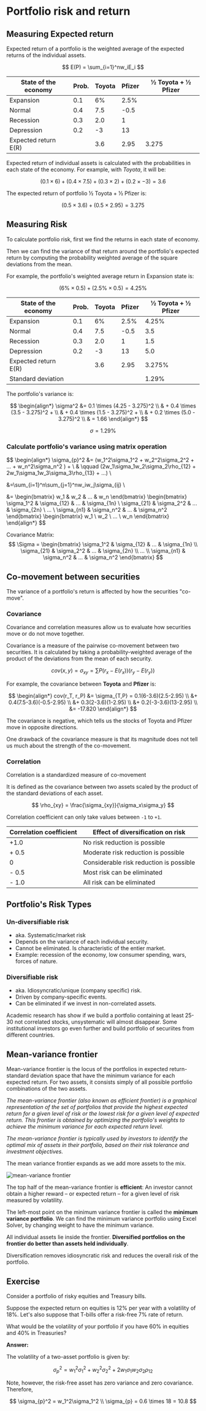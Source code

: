 # Portfolio risk and return

## Measuring Expected return

Expected return of a portfolio is the weighted average of the expected returns of the individual assets.

$$
E(P) = \sum_{i=1}^nw_iE_i
$$

| State of the economy | Prob. | Toyota | Pfizer | ½ Toyota + ½ Pfizer |
|---|---|---|---|---|
| Expansion | 0.1 | 6% | 2.5% |  |
| Normal | 0.4 | 7.5 | -0.5 |  |
| Recession | 0.3 | 2.0 | 1 |  |
| Depression | 0.2 | -3 | 13 |  |
| Expected return E(R) |  | 3.6 | 2.95 | 3.275 |


Expected return of individual assets is calculated with the probabilities in each state of the economy. For example, with *Toyota*, it will be:

$$
(0.1 \times 6) + (0.4 \times 7.5) + (0.3 \times 2) + (0.2 \times -3) = 3.6
$$

The expected return of portfolio ½ Toyota + ½ Pfizer is:

$$
(0.5 \times 3.6) + (0.5 \times 2.95) = 3.275
$$


## Measuring Risk

To calculate portfolio risk, first we find the returns in each state of economy.

Then we can find the variance of that return around the portfolio's expected return by computing the probability weighted average of the square deviations from the mean.

For example, the portfolio's weighted average return in Expansion state is:

$$
(6\% \times 0.5) + (2.5\% \times 0.5) = 4.25\%
$$

| State of the economy | Prob. | Toyota | Pfizer | ½ Toyota + ½ Pfizer |
|---|---|---|---|---|
| Expansion | 0.1 | 6% | 2.5% | 4.25% |
| Normal | 0.4 | 7.5 | -0.5 | 3.5 |
| Recession | 0.3 | 2.0 | 1 | 1.5 |
| Depression | 0.2 | -3 | 13 | 5.0 |
| Expected return E(R) |  | 3.6 | 2.95 | 3.275% |
| Standard deviation |  |  |  | 1.29% |

The portfolio's variance is:

$$
\begin{align*}
\sigma^2 &= 
0.1 \times (4.25 - 3.275)^2 \\
& + 0.4 \times (3.5 - 3.275)^2 + \\
& + 0.4 \times (1.5 - 3.275)^2 + \\
& + 0.2 \times (5.0 - 3.275)^2 \\
& = 1.66
\end{align*}
$$

$$
\sigma = 1.29\%
$$

### Calculate portfolio's variance using matrix operation

$$
\begin{align*}
\sigma_{p}^2 &= 
  (w_1^2\sigma_1^2 + w_2^2\sigma_2^2 + ... + w_n^2\sigma_n^2 ) + \\
  & \qquad (2w_1\sigma_1w_2\sigma_2\rho_{12} + 2w_1\sigma_1w_3\sigma_3\rho_{13} + ...) \\
  
  &=\sum_{i=1}^n\sum_{j=1}^nw_iw_j\sigma_{ij} \\
  
  &= \begin{bmatrix} w_1 & w_2 & ... & w_n \end{bmatrix}
  \begin{bmatrix}
    \sigma_1^2 & \sigma_{12} & ... & \sigma_{1n} \\
    \sigma_{21} & \sigma_2^2 & ... & \sigma_{2n} \\
    ... \\
    \sigma_{n1} & \sigma_n^2 & ... & \sigma_n^2
  \end{bmatrix}
  \begin{bmatrix} w_1 \\ w_2 \\ ... \\ w_n \end{bmatrix}
\end{align*}
$$

Covariance Matrix:
$$
\Sigma = \begin{bmatrix}
  \sigma_1^2 & \sigma_{12} & ... & \sigma_{1n} \\
  \sigma_{21} & \sigma_2^2 & ... & \sigma_{2n} \\
  ... \\
  \sigma_{n1} & \sigma_n^2 & ... & \sigma_n^2
\end{bmatrix}
$$

## Co-movement between securities

The variance of a portfolio's return is affected by how the securities "co-move".

### Covariance

Covariance and correlation measures allow us to evaluate how securities move or do not move together. 

Covariance is a measure of the pairwise co-movement between two securities. It is calculated by taking a probability-weighted average of the product of the deviations from the mean of each security. 

$$
cov(x, y) = \sigma_{xy} = \displaystyle\sum P(r_x-E(r_x))(r_y-E(r_y))
$$

For example, the covariance between **Toyota** and **Pfizer** is:

$$
\begin{align*}
cov(r_T, r_P) &= \sigma_{T,P} = 0.1(6-3.6)(2.5-2.95) \\
  &+ 0.4(7.5-3.6)(-0.5-2.95) \\
  &+ 0.3(2-3.6)(1-2.95) \\
  &+ 0.2(-3-3.6)(13-2.95) \\
  &= -17.820
\end{align*}
$$

The covariance is negative, which tells us the stocks of Toyota and Pfizer move in opposite directions.

One drawback of the covariance measure is that its magnitude does not tell us much about the strength of the co-movement.

### Correlation

Correlation is a standardized measure of co-movement

It is defined as the covariance between two assets scaled by the product of the standard deviations of each asset.

$$
\rho_{xy} = \frac{\sigma_{xy}}{\sigma_x\sigma_y}
$$

Correlation coefficient can only take values between `-1` to `+1`. 

| Correlation coefficient | Effect of diversification on risk |
|---|---|
| +1.0 | No risk reduction is possible |
| + 0.5 | Moderate risk reduction is possible |
| 0 | Considerable risk reduction is possible |
| - 0.5 | Most risk can be eliminated |
| - 1.0 | All risk can be eliminated |


## Portfolio's Risk Types

### Un-diversifiable risk

- aka. Systematic/market risk
- Depends on the variance of each individual security.
- Cannot be eliminated. Is characteristic of the entier market.
- Example: recession of the economy, low consumer spending, wars, forces of nature.

### Diversifiable risk

- aka. Idiosyncratic/unique (company specific) risk.
- Driven by company-specific events.
- Can be eliminated if we invest in non-correlated assets.

Academic research has show if we build a portfolio containing at least 25-30 not correlated stocks, unsystematic will almost disappear. Some institutional investors go even further and build portfolio of securiites from different countries.


## Mean-variance frontier

Mean-variance frontier is the locus of the portfolios in expected return-standard deviation space that have the minimum variance for each expected return. For two assets, it consists simply of all possible portfolio combinations of the two assets.

*The mean-variance frontier (also known as efficient frontier) is a graphical representation of the set of portfolios that provide the highest expected return for a given level of risk or the lowest risk for a given level of expected return. This frontier is obtained by optimizing the portfolio's weights to achieve the minimum variance for each expected return level.*

*The mean-variance frontier is typically used by investors to identify the optimal mix of assets in their portfolio, based on their risk tolerance and investment objectives.*

The mean variance frontier expands as we add more assets to the mix.

![mean-variance frontier](https://analystprep.com/study-notes/wp-content/uploads/2020/01/efficient-frontier-ifm.png)

The top half of the mean-variance frontier is **efficient**: An investor cannot obtain a higher reward – or expected return – for a given level of risk measured by volatility.

The left-most point on the minimum variance frontier is called the **minimum variance portfolio**. We can find the minimum variance portfolio using Excel Solver, by changing weight to have the minimum variance.

All individual assets lie inside the frontier. **Diversified portfolios on the frontier do better than assets held individually**.

Diversification removes idiosyncratic risk and reduces the overall risk of the portfolio.


## Exercise

Consider a portfolio of risky equities and Treasury bills. 

Suppose the expected return on equities is 12% per year with a volatility of 18%. Let's also suppose that T-bills offer a risk-free 7% rate of return. 

What would be the volatility of your portfolio if you have 60% in equities and 40% in Treasuries?

**Answer:**

The volatility of a two-asset portfolio is given by:

$$
\sigma_{p}^2 = 
  w_1^2\sigma_1^2 + w_2^2\sigma_2^2  + 2w_1\sigma_1w_2\sigma_2\rho_{12} 
$$

Note, however, the risk-free asset has zero variance and zero covariance. Therefore,

$$
\sigma_{p}^2 = w_1^2\sigma_1^2 \\
\sigma_{p} = 0.6 \times 18 = 10.8
$$